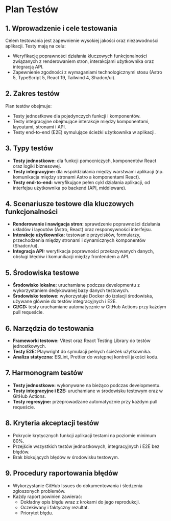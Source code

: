# Plan Testów

## 1. Wprowadzenie i cele testowania

Celem testowania jest zapewnienie wysokiej jakości oraz niezawodności aplikacji. Testy mają na celu:

- Weryfikację poprawności działania kluczowych funkcjonalności związanych z renderowaniem stron, interakcjami użytkownika oraz integracją API.
- Zapewnienie zgodności z wymaganiami technologicznymi stosu (Astro 5, TypeScript 5, React 19, Tailwind 4, Shadcn/ui).

## 2. Zakres testów

Plan testów obejmuje:

- Testy jednostkowe dla pojedynczych funkcji i komponentów.
- Testy integracyjne obejmujące interakcje między komponentami, layoutami, stronami i API.
- Testy end-to-end (E2E) symulujące ścieżki użytkownika w aplikacji.

## 3. Typy testów

- **Testy jednostkowe:** dla funkcji pomocniczych, komponentów React oraz logiki biznesowej.
- **Testy integracyjne:** dla współdziałania między warstwami aplikacji (np. komunikacja między stronami Astro a komponentami React).
- **Testy end-to-end:** weryfikujące pełen cykl działania aplikacji, od interfejsu użytkownika po backend (API, middleware).

## 4. Scenariusze testowe dla kluczowych funkcjonalności

- **Renderowanie i nawigacja stron:** sprawdzenie poprawności działania układów i layoutów (Astro, React) oraz responsywności interfejsu.
- **Interakcje użytkownika:** testowanie przycisków, formularzy, przechodzenia między stronami i dynamicznych komponentów (Shadcn/ui).
- **Integracja API:** weryfikacja poprawności przekazywanych danych, obsługi błędów i komunikacji między frontendem a API.

## 5. Środowiska testowe

- **Środowisko lokalne:** uruchamiane podczas developmentu z wykorzystaniem dedykowanej bazy danych testowych.
- **Środowisko testowe:** wykorzystuje Docker do izolacji środowiska, używane głównie do testów integracyjnych i E2E.
- **CI/CD:** testy uruchamiane automatycznie w GitHub Actions przy każdym pull requeście.

## 6. Narzędzia do testowania

- **Frameworki testowe:** Vitest oraz React Testing Library do testów jednostkowych.
- **Testy E2E:** Playwright do symulacji pełnych ścieżek użytkownika.
- **Analiza statyczna:** ESLint, Prettier do wstępnej kontroli jakości kodu.

## 7. Harmonogram testów

- **Testy jednostkowe:** wykonywane na bieżąco podczas developmentu.
- **Testy integracyjne i E2E:** uruchamiane w środowisku testowym oraz w GitHub Actions.
- **Testy regresyjne:** przeprowadzane automatycznie przy każdym pull requeście.

## 8. Kryteria akceptacji testów

- Pokrycie krytycznych funkcji aplikacji testami na poziomie minimum 80%.
- Przejście wszystkich testów jednostkowych, integracyjnych i E2E bez błędów.
- Brak blokujących błędów w środowisku testowym.

## 9. Procedury raportowania błędów

- Wykorzystanie GitHub Issues do dokumentowania i śledzenia zgłoszonych problemów.
- Każdy raport powinien zawierać:
  - Dokładny opis błędu wraz z krokami do jego reprodukcji.
  - Oczekiwany i faktyczny rezultat.
  - Priorytet błędu.
